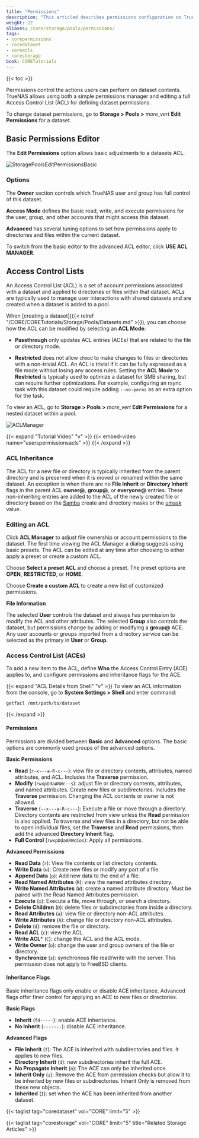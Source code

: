 ```yaml
---
title: "Permissions"
description: "This articled describes permissions configuration on TrueNAS CORE."
weight: 22
aliases: /core/storage/pools/permissions/
tags:
- corepermissions
- coredataset
- coreacls
- corestorage
book: CORETutorials
---
```


{{< toc >}}

Permissions control the actions users can perform on dataset contents.
TrueNAS allows using both a simple permissions manager and editing a full Access Control List (ACL) for defining dataset permissions.

To change dataset permissions, go to **Storage > Pools >** <i class="material-icons" aria-hidden="true" title="Options">more_vert</i> **Edit Permissions** for a dataset.

## Basic Permissions Editor

The **Edit Permissions** option allows basic adjustments to a datasets ACL.

![StoragePoolsEditPermissionsBasic](/images/CORE/Storage/StoragePoolsEditPermissionsBasic.png "Basic Permissions Editor")

### Options

The **Owner** section controls which TrueNAS user and group has full control of this dataset.

**Access Mode** defines the basic read, write, and execute permissions for the user, group, and other accounts that might access this dataset.

**Advanced** has several tuning options to set how permissions apply to directories and files within the current dataset.

To switch from the basic editor to the advanced ACL editor, click **USE ACL MANAGER**. 

## Access Control Lists

An Access Control List (ACL) is a set of account permissions associated with a dataset and applied to directories or files within that dataset.
ACLs are typically used to manage user interactions with shared datasets and are created when a dataset is added to a pool.

When [creating a dataset]({{< relref "/CORE/CORETutorials/Storage/Pools/Datasets.md" >}}), you can choose how the ACL can be modified by selecting an **ACL Mode**:

* **Passthrough** only updates ACL entries (ACEs) that are related to the file or directory mode.

* **Restricted** does not allow `chmod` to make changes to files or directories with a non-trivial ACL.
  An ACL is trivial if it can be fully expressed as a file mode without losing any access rules.
  Setting the **ACL Mode** to **Restricted** is typically used to optimize a dataset for SMB sharing, but can require further optimizations.
  For example, configuring an rsync task with this dataset could require adding `--no-perms` as an extra option for the task.

To view an ACL, go to **Storage > Pools >** <i class="material-icons" aria-hidden="true" title="Options">more_vert</i> **Edit Permissions** for a nested dataset within a pool.

![ACLManager](/images/CORE/Storage/ACLManager.png)

{{< expand "Tutorial Video" "v" >}}
{{< embed-video name="userspermissionsacls" >}}
{{< /expand >}}

### ACL Inheritance

The ACL for a new file or directory is typically inherited from the parent directory and is preserved when it is moved or renamed within the same dataset.
An exception is when there are no **File Inherit** or **Directory Inherit** flags in the parent ACL **owner@**, **group@**, or **everyone@** entries.
These non-inheriting entries are added to the ACL of the newly created file or directory based on the [Samba](https://wiki.samba.org/index.php/Main_Page) create and directory masks or the [umask](https://www.freebsd.org/cgi/man.cgi?query=umask&sektion=2) value.

### Editing an ACL

Click **ACL Manager** to adjust file ownership or account permissions to the dataset.
The first time viewing the ACL Manager a dialog suggests using basic presets.
The ACL can be edited at any time after choosing to either apply a preset or create a custom ACL.

Choose **Select a preset ACL** and choose a preset.
The preset options are **OPEN**, **RESTRICTED**, or **HOME**.

Choose **Create a custom ACL** to create a new list of customized permissions.

**File Information**

The selected **User** controls the dataset and always has permission to modify the ACL and other attributes.
The selected **Group** also controls the dataset, but permissions change by adding or modifying a **group@** ACE.
Any user accounts or groups imported from a directory service can be selected as the primary in **User** or **Group**.

### Access Control List (ACEs)

To add a new item to the ACL, define **Who** the Access Control Entry (ACE) applies to, and configure permissions and inheritance flags for the ACE.

{{< expand "ACL Details from Shell" "v" >}}
To view an ACL information from the console, go to **System Settings > Shell** and enter command:

```shell
getfacl /mnt/path/to/dataset
```
{{< /expand >}}

#### Permissions

Permissions are divided between **Basic** and **Advanced** options.
The basic options are commonly used groups of the advanced options.

**Basic Permissions**

* **Read** (`r-x---a-R-c---`): view file or directory contents, attributes, named attributes, and ACL.
  Includes the **Traverse** permission.
* **Modify** (`rwxpDdaARWc--s`): adjust file or directory contents, attributes, and named attributes.
  Create new files or subdirectories.
  Includes the **Traverse** permission.
  Changing the ACL contents or owner is not allowed.
* **Traverse** (`--x---a-R-c---`): Execute a file or move through a directory.
  Directory contents are restricted from view unless the **Read** permission is also applied.
  To traverse and view files in a directory, but not be able to open individual files, set the **Traverse** and **Read** permissions, then add the advanced **Directory Inherit** flag.
* **Full Control** (`rwxpDdaARWcCos`): Apply all permissions.

**Advanced Permissions**

* **Read Data** (`r`): View file contents or list directory contents.
* **Write Data** (`w`): Create new files or modify any part of a file.
* **Append Data** (`p`): Add new data to the end of a file.
* **Read Named Attributes** (`R`): view the named attributes directory.
* **Write Named Attributes** (`W`): create a named attribute directory. Must be paired with the Read Named Attributes permission.
* **Execute** (`x`): Execute a file, move through, or search a directory.
* **Delete Children** (`D`): delete files or subdirectories from inside a directory.
* **Read Attributes** (`a`): view file or directory non-ACL attributes.
* **Write Attributes** (`A`): change file or directory non-ACL attributes.
* **Delete** (`d`): remove the file or directory.
* **Read ACL** (`c`): view the ACL.
* **Write ACL*** (`C`): change the ACL and the ACL mode.
* **Write Owner** (`o`): change the user and group owners of the file or directory.
* **Synchronize** (`s`): synchronous file read/write with the server. This permission does not apply to FreeBSD clients.

#### Inheritance Flags

Basic inheritance flags only enable or disable ACE inheritance.
Advanced flags offer finer control for applying an ACE to new files or directories.

**Basic Flags**

* **Inherit** (`fd-----`): enable ACE inheritance.
* **No Inherit** (`-------`): disable ACE inheritance.

**Advanced Flags**

* **File Inherit** (`f`): The ACE is inherited with subdirectories and files. It applies to new files.
* **Directory Inherit** (`d`): new subdirectories inherit the full ACE.
* **No Propagate Inherit** (`n`): The ACE can only be inherited once.
* **Inherit Only** (`i`): Remove the ACE from permission checks but allow it to be inherited by new files or subdirectories. Inherit Only is removed from these new objects.
* **Inherited** (`I`): set when the ACE has been inherited from another dataset.

{{< taglist tag="coredataset" vol="CORE" limit="5" >}}

{{< taglist tag="corestorage" vol="CORE" limit="5" title="Related Storage Articles" >}}
